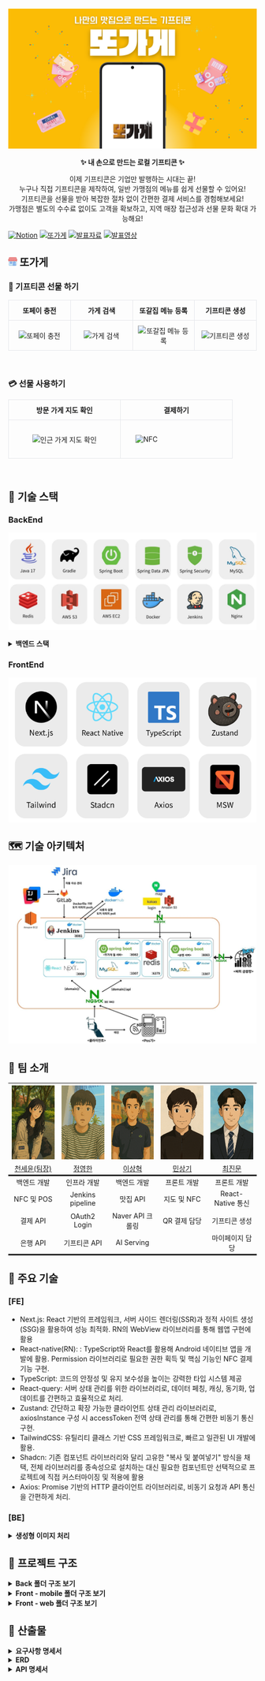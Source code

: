![first-screen.png](exec%2Freadme_assets%2Ffirst-screen.png)
<br />

<div align="center">

**✨ 내 손으로 만드는 로컬 기프티콘 ✨**<br />

이제 기프티콘은 기업만 발행하는 시대는 끝! <br/>
누구나 직접 기프티콘을 제작하여, 일반 가맹점의 메뉴를 쉽게 선물할 수 있어요!<br/>
기프티콘을 선물을 받아 복잡한 절차 없이 간편한 결제 서비스를 경험해보세요!<br/>
가맹점은 별도의 수수료 없이도 고객을 확보하고, 지역 매장 접근성과 선물 문화 확대 가능해요!<br/>

</div>

[![Notion](https://img.shields.io/badge/Notion-000000?style=for-the-badge&logo=notion&logoColor=white)](https://relic-sea-1e3.notion.site/1a412a0174e780b4870bd63cd477cac6)
[![또가게](https://img.shields.io/badge/%EB%98%90%EA%B0%80%EA%B2%8C-FFB300?style=for-the-badge)](https://j12e106.p.ssafy.io)
[![발표자료](https://img.shields.io/badge/%EB%B0%9C%ED%91%9C%EC%9E%90%EB%A3%8C-4F6AE6?style=for-the-badge&logo=googleslides&logoColor=white)](https://www.canva.com/design/DAGj4Cf_xWE/_Rcu9Lm_w1HBxPY1ytvvGQ/view?utm_content=DAGj4Cf_xWE&utm_campaign=designshare&utm_medium=link2&utm_source=uniquelinks&utlId=h840401bd48)
[![발표영상](https://img.shields.io/badge/%EB%B0%9C%ED%91%9C%EC%98%81%EC%83%81-34A853?style=for-the-badge&logo=googledrive&logoColor=white)](https://drive.google.com/file/d/1KMUg1nCRlpERWugAJ2aPaE8FoP9dPdUt/view)

## <img src="./exec/readme_assets/store-icon.png" width="18" height="18" style="border-radius:4px;" alt="Store"/> 또가게

<!-- 공통 안내: GitHub README에서는 inline style만 적용됩니다. -->

<!-- ▣ 기프티콘 커스텀 -->
<h3>🎁 기프티콘 선물 하기</h3>
<table width="100%" style="border-collapse:collapse; table-layout:fixed;">
  <tr>
    <th style="width:25%; padding:10px; border:1px solid #e5e7eb; text-align:center;">또페이 충전</th>
    <th style="width:25%; padding:10px; border:1px solid #e5e7eb; text-align:center;">가게 검색</th>
    <th style="width:25%; padding:10px; border:1px solid #e5e7eb; text-align:center;">또갈집 메뉴 등록</th>
    <th style="width:25%; padding:10px; border:1px solid #e5e7eb; text-align:center;">기프티콘 생성</th>
  </tr>
  <tr>
    <td style="padding:10px; border:1px solid #e5e7eb; text-align:center;">
      <img src="./exec/readme_assets/custom/또페이 충전.gif" alt="또페이 충전" height="400">
    </td>
    <td style="padding:10px; border:1px solid #e5e7eb; text-align:center;">
      <img src="./exec/readme_assets/custom/가게검색.gif" alt="가게 검색" height="400">
    </td>
    <td style="padding:10px; border:1px solid #e5e7eb; text-align:center;">
      <img src="./exec/readme_assets/custom/또갈집 메뉴 등록.gif" alt="또갈집 메뉴 등록" height="400">
    </td>
    <td style="padding:10px; border:1px solid #e5e7eb; text-align:center;">
      <img src="./exec/readme_assets/custom/기프티콘 생성.gif" alt="기프티콘 생성" height="400">
    </td>
  </tr>
</table>

<br/>

<!-- ▣ 결제 기능 -->
<h3>💳 선물 사용하기</h3>
<table width="100%" style="border-collapse:collapse; table-layout:fixed;">
  <tr>
    <th style="width:33.33%; padding:10px; border:1px solid #e5e7eb; text-align:center;">방문 가게 지도 확인</th>
    <th style="width:33.33%; padding:10px; border:1px solid #e5e7eb; text-align:center;">결제하기</th>
  </tr>
  <tr>
    <td style="padding:10px; border:1px solid #e5e7eb; text-align:center;">
      <img src="./exec/readme_assets/custom/인근 가게 지도 확인.gif" alt="인근 가게 지도 확인" height="400">
    </td>
    <td style="padding:30px; border:1px solid #e5e7eb">
      <img src="./exec/readme_assets/custom/nfc 결제.GIF" alt="NFC" height="400">
    </td>
  </tr>
</table>

<br/>

## 🔧 기술 스택

### BackEnd

![skill.png](./exec/readme_assets/BackEnd.jpg)

<details>
<summary><strong>백엔드 스택</strong></summary>

### ☕ Java 17

최신 LTS 버전의 Java를 기반으로, 높은 성능과 안정성을 갖춘 백엔드 애플리케이션 구현에 활용.  
Record, Switch Expression 등의 현대적인 문법을 통해 코드 가독성과 개발 생산성 향상.

---

### 🚀 Spring Boot 3.4.3

REST API, 스케줄링, 예외 처리, 검증 등의 기능을 빠르고 효율적으로 구현할 수 있도록 지원하는 프레임워크.  
프로젝트 구조와 의존성 관리를 표준화하여 유지보수성 향상.

---

### 🔐 Spring Security

JWT 기반의 인증 및 인가를 위해 커스텀 필터(`CustomAuthenticationFilter`)와 사용자 정의 토큰(`CustomAuthToken`)을 활용하여 보안 처리 구현.

---

### 🧩 Spring Data JPA

객체지향적인 방식으로 DB에 접근하며, 복잡한 쿼리도 메서드 정의만으로 간편하게 처리.

---

### 🗄️ MySQL

대중적이고 안정적인 관계형 데이터베이스.  
다양한 인덱스 전략과 트랜잭션 기능을 활용하여 데이터 정합성과 성능을 확보.  
테이블 간 관계(ERD)를 기반으로 유저-식당-메뉴 간의 구조적 설계 구성.

---

### ⚡ Redis

인증 토큰, 알림 캐시, 인기 맛집 데이터 등의 임시 저장소로 활용.  
빠른 읽기/쓰기 속도를 바탕으로 실시간 사용자 경험 개선.

---

### 🗂️ AWS S3

사용자 커스텀 메뉴 이미지 및 식당 이미지 저장소로 사용.  
`Pre-signed URL`을 통해 보안성을 확보하며, 대용량 정적 파일 업로드/다운로드 처리에 활용.

---

### 📦 Docker

로컬 개발 환경과 배포 환경의 일관성을 확보하기 위해 모든 구성 요소를 컨테이너화하여 관리.

---

### 🔁 Jenkins

GitLab 연동을 통해 자동화된 CI/CD 파이프라인을 구축.  
코드 커밋 시 자동 빌드 및 배포를 통해 개발 효율성과 안정성 강화.

---

### 🌐 Nginx

정적 리소스 제공 및 리버스 프록시 서버로 활용.  
API 요청 라우팅, SSL 인증서 설정, 로드밸런싱 등 웹 서버 최적화 구성에 기여.

</details>

### FrontEnd

![skill.png](./exec/readme_assets/FrontEnd.png)

## 🗺️ 기술 아키텍처

![ddo-store-architecture](./exec/readme_assets/또가게%20앱%20서버.jpg)

## 👥 팀 소개

<table style="text-align: center;" width="100%">
  <tr>
    <th style="text-align: center;" width="16.66%"><img src="./exec/readme_assets/member/cheon.png" width="150" height="150"/></th>
    <th style="text-align: center;" width="16.66%"><img src="./exec/readme_assets/member/jeong.png" width="150" height="150"/></th>
    <th style="text-align: center;" width="16.66%"><img src="./exec/readme_assets/member/lee.png" width="150" height="150"/></th>
    <th style="text-align: center;" width="16.66%"><img src="./exec/readme_assets/member/min.png" width="150" height="150"/></th>
    <th style="text-align: center;" width="16.66%"><img src="./exec/readme_assets/member/choi.png" width="150" height="150"/></th>
  </tr>
  <tr>
    <td style="text-align: center;" width="16.66%"><a href="https://github.com/yooniverse7" target="_blank">천세윤(팀장)</a></td>
    <td style="text-align: center;" width="16.66%"><a href="https://github.com/ynghan" target="_blank">정영한</a></td>
    <td style="text-align: center;" width="16.66%"><a href="https://github.com/leesanghyeok523" target="_blank">이상혁</a></td>
    <td style="text-align: center;" width="16.66%"><a href="https://github.com/Steadystudy" target="_blank">민상기</a></td>
    <td style="text-align: center;" width="16.66%"><a href="https://github.com/jinmoon23" target="_blank">최진문</a></td>
  </tr>
<tr>
  <td style="text-align: center; width:16.66%; border-top: solid;">백엔드 개발</td>
  <td style="text-align: center; width:16.66%; border-top: solid;">인프라 개발</td>
  <td style="text-align: center; width:16.66%; border-top: solid;">백엔드 개발</td>
  <td style="text-align: center; width:16.66%; border-top: solid;">프론트 개발</td>
  <td style="text-align: center; width:16.66%; border-top: solid;">프론트 개발</td>
</tr>
  <tr>
    <td style="text-align: center;" width="16.66%">NFC 및 POS</td>
    <td style="text-align: center;" width="16.66%">Jenkins pipeline </td>
    <td style="text-align: center;" width="16.66%">맛집 API</td>
    <td style="text-align: center;" width="16.66%">지도 및 NFC</td>
    <td style="text-align: center;" width="16.66%">React-Native 통신</td>
  </tr>
  <tr>
    <td style="text-align: center;" width="16.66%">결제 API</td>
    <td style="text-align: center;" width="16.66%">OAuth2 Login</td>
    <td style="text-align: center;" width="16.66%">Naver API 크롤링</td>
    <td style="text-align: center;" width="16.66%">QR 결제 담당</td>
    <td style="text-align: center;" width="16.66%">기프티콘 생성</td>
  </tr>
  <tr>
    <td style="text-align: center; width:16.66%; border-bottom: solid;">은행 API</td>
    <td style="text-align: center; width:16.66%; border-bottom: solid;">기프티콘 API</td>
    <td style="text-align: center; width:16.66%; border-bottom: solid;">AI Serving</td>
    <td style="text-align: center; width:16.66%; border-bottom: solid;"></td>
    <td style="text-align: center; width:16.66%; border-bottom: solid;">마이페이지 담당</td>
  </tr>
</table>

## 🚀 주요 기술

### [FE]

-   Next.js: React 기반의 프레임워크, 서버 사이드 렌더링(SSR)과 정적 사이트 생성(SSG)을 활용하여 성능 최적화. RN의 WebView 라이브러리를 통해 웹앱 구현에 활용
-   React-native(RN): : TypeScript와 React를 활용해 Android 네이티브 앱을 개발에 활용. Permission 라이브러리로 필요한 권한 획득 및 핵심 기능인 NFC 결제 기능 구현.
-   TypeScript: 코드의 안정성 및 유지 보수성을 높이는 강력한 타입 시스템 제공
-   React-query: 서버 상태 관리를 위한 라이브러리로, 데이터 페칭, 캐싱, 동기화, 업데이트를 간편하고 효율적으로 처리.
-   Zustand: 간단하고 확장 가능한 클라이언트 상태 관리 라이브러리로, axiosInstance 구성 시 accessToken 전역 상태 관리를 통해 간편한 비동기 통신 구현.
-   TailwindCSS: 유틸리티 클래스 기반 CSS 프레임워크로, 빠르고 일관된 UI 개발에 활용.
-   Shadcn: 기존 컴포넌트 라이브러리와 달리 고유한 "복사 및 붙여넣기" 방식을 채택, 전체 라이브러리를 종속성으로 설치하는 대신 필요한 컴포넌트만 선택적으로 프로젝트에 직접 커스터마이징 및 적용에 활용
-   Axios: Promise 기반의 HTTP 클라이언트 라이브러리로, 비동기 요청과 API 통신을 간편하게 처리.

### [BE]

<details>
<summary><strong>생성형 이미지 처리</strong></summary>

-   **목표:**  
    사용자 맞춤 기프티콘 이미지를 생성하고, Amazon S3에 저장하여 클라우드에서 제공하는 서비스 구축.

-   **기술 스택:**
    -   **Stable Diffusion:** 이미지 생성 딥러닝 모델
    -   **GPT-4o (또는 최신 GPT 모델):** 동적 프롬프트 생성을 위한 언어 모델
    -   **FastAPI & LangChain:** API 엔드포인트와 서비스 통합
    -   **PyTorch 최적화:** `torch.float16` 사용 및 4비트 양자화 적용
    -   **Amazon S3:** 생성된 이미지의 클라우드 스토리지

### 초기 문제점

1. **이미지 퀄리티:**

    - 자체 하드코딩된 프롬프트를 사용했을 때 생성되는 이미지의 품질이 낮아, 사용자 만족도가 10장 중 1~2장 정도에 머물렀음.

2. **속도 및 리소스 사용:**
    - GPU 서버에서 실행 중에도 이미지 생성 시간이 90~100초 정도 소요되었고, 모델의 메모리 사용량이 매우 높았음.

### 해결 방안

1. **프롬프트 생성 개선:**

    - **동적 프롬프트 생성:**  
      GPT-4o, FastAPI, LangChain을 활용하여 사용자 입력에 맞는 동적 프롬프트를 생성하도록 변경.
        - 기존 정적인 프롬프트 대신, GPT 기반의 프롬프트 생성으로 사용자 만족도가 10장 중 9~10장으로 향상됨.
    - **캐싱된 프롬프트 파일 활용 (옵션):**  
      비용과 속도 개선을 위해 미리 작성된/캐싱된 프롬프트 파일을 사용하도록 구현 가능 (예: `cached_prompts/prompt_축하.txt`).

2. **모델 최적화:**
    - **데이터 타입 최적화:**
        - 기존 `torch.float32` 대신 `torch.float16` 사용하여 GPU 추론 속도를 향상시키고 메모리 사용량을 줄임.
    - **4비트 양자화:**
        - BitsAndBytes 라이브러리의 `BitsAndBytesConfig`를 사용해 모델의 transformer 부분을 4비트 양자화하여 리소스 사용량을 대폭 줄임.
        - 이를 통해 이미지 생성 시간이 기존의 90~100초에서 10~13초로 단축됨.

### 개선 결과

-   **이미지 생성 속도 개선:**

    -   최적화를 통해 90 ~ 100초였던 생성 시간이 10 ~ 13초로 단축됨.

-   **이미지 품질 향상:**

    -   GPT 기반 동적 프롬프트로 사용자 만족도가 10장 중 1~2장에서 9~10장으로 향상됨.

-   **리소스 효율성 증대:**
    -   `float16`과 4비트 양자화를 적용하여 GPU 메모리 사용량이 감소, 동일 서버에서 더 많은 작업을 동시에 처리할 수 있게 됨.

</details>

## 📂 프로젝트 구조

<details>
  <summary><strong>Back 폴더 구조 보기</strong></summary>
  <pre>
📦 main  
 ┣ 📂 java  
 ┃ ┗ 📂 com  
 ┃   ┗ 📂 example  
 ┃     ┗ 📂 ddo_pay  
 ┃       ┣ 📂 client  
 ┃       ┣ 📂 common  
 ┃       ┃ ┣ 📂 config  
 ┃       ┃ ┃ ┣ 📂 redis  
 ┃       ┃ ┃ ┣ 📂 rest  
 ┃       ┃ ┃ ┣ 📂 S3  
 ┃       ┃ ┃ ┗ 📂 security  
 ┃       ┃ ┃   ┗ 📂 token  
 ┃       ┃ ┣ 📂 dto  
 ┃       ┃ ┣ 📂 exception  
 ┃       ┃ ┣ 📂 response  
 ┃       ┃ ┗ 📂 util  
 ┃       ┣ 📂 gift  
 ┃       ┃ ┣ 📂 controller  
 ┃       ┃ ┣ 📂 dto  
 ┃       ┃ ┃ ┣ 📂 create  
 ┃       ┃ ┃ ┣ 📂 select  
 ┃       ┃ ┃ ┗ 📂 update  
 ┃       ┃ ┣ 📂 entity  
 ┃       ┃ ┣ 📂 repository  
 ┃       ┃ ┗ 📂 service  
 ┃       ┃   ┗ 📂 impl  
 ┃       ┣ 📂 pay  
 ┃       ┃ ┣ 📂 controller  
 ┃       ┃ ┣ 📂 dto  
 ┃       ┃ ┃ ┣ 📂 bank_request  
 ┃       ┃ ┃ ┣ 📂 bank_response  
 ┃       ┃ ┃ ┣ 📂 finance  
 ┃       ┃ ┃ ┣ 📂 request  
 ┃       ┃ ┃ ┗ 📂 response  
 ┃       ┃ ┣ 📂 entity  
 ┃       ┃ ┣ 📂 finance_api  
 ┃       ┃ ┣ 📂 repository  
 ┃       ┃ ┗ 📂 service  
 ┃       ┃   ┗ 📂 impl  
 ┃       ┣ 📂 restaurant  
 ┃       ┃ ┣ 📂 controller  
 ┃       ┃ ┣ 📂 dto  
 ┃       ┃ ┃ ┣ 📂 receipt  
 ┃       ┃ ┃ ┣ 📂 request  
 ┃       ┃ ┃ ┗ 📂 response  
 ┃       ┃ ┣ 📂 entity  
 ┃       ┃ ┣ 📂 mapper  
 ┃       ┃ ┣ 📂 repository  
 ┃       ┃ ┗ 📂 service  
 ┃       ┃   ┣ 📂 crawling  
 ┃       ┃   ┣ 📂 impl  
 ┃       ┃   ┗ 📂 receipt  
 ┃       ┃     ┗ 📂 impl  
 ┃       ┣ 📂 sse  
 ┃       ┗ 📂 user  
 ┃         ┣ 📂 controller  
 ┃         ┣ 📂 dto  
 ┃         ┃ ┣ 📂 request  
 ┃         ┃ ┗ 📂 response  
 ┃         ┣ 📂 entity  
 ┃         ┣ 📂 mapper  
 ┃         ┣ 📂 repo  
 ┃         ┗ 📂 service  
 ┃           ┗ 📂 impl  
 ┗ 📂 resources
   ┗ 📂 application.yml

  </pre>
</details>

<details>
  <summary><strong>Front - mobile 폴더 구조 보기</strong></summary>
  <pre>
📁 FE/mobile/src
├─📁 features
│  └─📁 contactServices
│      ├─📁 api
│      └─📁 types
└─📁 shared
    └─📁 utils
  </pre>
</details>

<details>
  <summary><strong>Front - web 폴더 구조 보기</strong></summary>
  <pre>
📁 FE/web/src
├─📁 app
│  ├─📁 (BarLayout)
│  │  ├─📁 gift
│  │  │  └─📁 get
│  │  │      └─📁 [id]
│  │  └─📁 me
│  │      ├─📁 info
│  │      │  └─📁 setting
│  │      └─📁 stores
│  └─📁 (NoLayout)
│      ├─📁 callback
│      ├─📁 gift
│      │  └─📁 create
│      ├─📁 login
│      ├─📁 moneyCharge
│      ├─📁 pay
│      │  ├─📁 completed
│      │  └─📁 password
│      ├─📁 permission
│      ├─📁 store
│      │  └─📁 register
│      └─📁 user
│          └─📁 firstLogin
├─📁 components
│  └─📁 ui
├─📁 entity
│  ├─📁 gift
│  │  ├─📁 api
│  │  └─📁 model
│  └─📁 store
│      ├─📁 api
│      └─📁 model
├─📁 features
│  ├─📁 crawledStore
│  │  └─📁 ui
│  ├─📁 favoriteStores
│  │  └─📁 ui
│  ├─📁 giftForm
│  │  ├─📁 api
│  │  └─📁 ui
│  ├─📁 gitfBox
│  │  └─📁 ui
│  ├─📁 kakaoLogin
│  │  ├─📁 api
│  │  └─📁 ui
│  ├─📁 map
│  │  ├─📁 model
│  │  └─📁 ui
│  ├─📁 menuForm
│  │  ├─📁 api
│  │  └─📁 ui
│  ├─📁 myMoneyCheck
│  │  ├─📁 api
│  │  └─📁 ui
│  ├─📁 paymentCheck
│  │  ├─📁 api
│  │  └─📁 ui
│  ├─📁 payPwdForm
│  │  ├─📁 api
│  │  └─📁 ui
│  └─📁 permissonRequest
│      └─📁 api
├─📁 lib
├─📁 shared
│  ├─📁 api
│  ├─📁 constants
│  ├─📁 hooks
│  ├─📁 modal
│  ├─📁 msw
│  │  └─📁 mock
│  │      ├─📁 data
│  │      └─📁 handlers
│  ├─📁 reactQuery
│  └─📁 utils
├─📁 store
├─📁 types
└─📁 widgets
    ├─📁 bottomBar
    │  └─📁 ui
    ├─📁 fadeUpContainer
    │  └─📁 ui
    └─📁 searchBar
        └─📁 ui
  </pre>
</details>

## 📜 산출물

<details>
  <summary><strong>요구사항 명세서</strong></summary>
  <h3>🔹 유저 및 지도 관리</h3>
  <img src="./exec/readme_assets/requirements/re1.png" alt="요구사항명세서">
  <h3>🔹 기프티콘 및 친구 관리</h3>
  <img src="./exec/readme_assets/requirements/re2.png" alt="요구사항명세서">
</details>

<details>
  <summary><strong>ERD</strong></summary>
  <img src="./exec/readme_assets/ERD.png" alt="erd">
</details>

<details>
  <summary><strong>API 명세서</strong></summary>
  <h3>🔹 유저 도메인</h3>
  <img src="./exec/readme_assets/domain/user-domain.png" alt="api명세서">
  <h3>🔹 기프티콘 도메인</h3>
  <img src="./exec/readme_assets/domain/gift-domain.png" alt="api명세서">
  <h3>🔹 페이 도메인</h3>
  <img src="./exec/readme_assets/domain/pay-domain.png" alt="api명세서">
  <h3>🔹 맛집 도메인</h3>
  <img src="./exec/readme_assets/domain/restaurant-domain.png" alt="api명세서">
  <h3>🔹 포스 도메인</h3>
  <img src="./exec/readme_assets/domain/pos-domain.png" alt="api명세서">
  <h3>🔹 은행 도메인</h3>
  <img src="./exec/readme_assets/domain/bank-domain.png" alt="api명세서">
</details>
